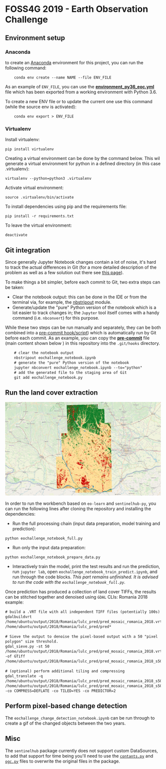 # FOSS4G 2019 - Earth Observation Challenge 

## Environment setup 

### Anaconda
to create an [Anaconda](https://www.anaconda.com/) environment for this project, you can run the following command:

```shell script
    conda env create --name NAME --file ENV_FILE
```

As an example of `ENV_FILE`, you can use the **[environment_py36_eoc.yml](./environment_py36_eoc.yml)** file which has been exported from a working environment with Python 3.6.

To create a new ENV file  or to update the current one use this command (while the source env is activated):

```shell script
    conda env export > ENV_FILE     
```

### Virtualenv

Install virtualenv:
```shell script
pip install virtualenv
```
Creating a virtual environment can be done by the command below. 
This wil generate a virtual environment for python in a defined directory (in this case .virtualenv): 
```shell script
virtualenv --python=python3 .virtualenv
```

Activate virtual environment:
```shell script
source .virtualenv/bin/activate
```

To install dependencies using pip and the requirements file:
```shell script
pip install -r requirements.txt
```

To leave the virtual environment:
```shell script
deactivate
```

## Git integration
Since generally Jupyter Notebook changes contain a lot of noise, it's hard to track the actual differences in Git (for a more detailed description of the problem as well as a few solution out there see [this page](https://nextjournal.com/schmudde/how-to-version-control-jupyter)).

To make things a bit simpler, before each commit to Git, two extra steps can be taken:
* Clear the notebook output: this can be done in the IDE or from the terminal via, for example, the [nbstripout](https://github.com/kynan/nbstripout) module. 
* Generate/update the "pure" Python version of the notebook which is a lot easier to track changes in; the `Jupyter` tool itself comes with a handy command (i.e. `nbconvert`) for this purpose.

While these two steps can be run manually and separately, they can be both combined into a [pre-commit hook/script](https://githooks.com/)) which is automatically run by Git before each commit.
As an example, you can copy the **[pre-commit](./pre-commit)** file (main content shown below ) in this repository into the `.git/hooks` directory.

```shell script
    # clear the notebook output
    nbstripout eochallenge_notebook.ipynb
    # generate the "pure" Python version of the notebook
    jupyter nbconvert eochallenge_notebook.ipynb --to="python"
    # add the generated file to the staging area of Git
    git add eochallenge_notebook.py
```

## Run the land cover extraction

![Current Basemap, Yuck!](lc_outputs/romania_mosaic_2016.png)

In order to run the workbench based on `eo-learn` and `sentinelhub-py`, you can run the following lines 
after cloning the repository and installing the dependencies:

- Run the full processing chain (input data preparation, model training and prediction):
```shell script
python eochallenge_notebook_full.py
```

- Run only the input data preparation:
```shell script
python eochallenge_notebook_prepare_data.py
```

- Interactively train the model, print the test results and run the prediction, run `jupyter lab`, 
open `eochallenge_notebook_train_predict.ipynb`, and run through the code blocks. 
_This part remains unfinished. It is advised to run the code with the `eochallenge_notebook_full.py`._

Once prediction has produced a collection of land cover TIFFs, the results can be stitched together and denoised using `GDAL` CLIs:
Romania 2018 example:
```shell script
# build a .VRT file with all independent TIFF files (potentially 100s)
gdalbuildvrt /home/ubuntu/output/2018/Romania/lulc_pred/pred_mosaic_romania_2018.vrt /home/ubuntu/output/2018/Romania/lulc_pred/pred*

# Sieve the output to denoise the pixel-based output with a 50 "pixel polygon" size threshold.
gdal_sieve.py -st 50 /home/ubuntu/output/2018/Romania/lulc_pred/pred_mosaic_romania_2018.vrt -of GTiff /home/ubuntu/output/2018/Romania/lulc_pred/pred_mosaic_romania_2018_s50.tif

# (optional) perform additional tiling and compressing
gdal_translate -q /home/ubuntu/output/2018/Romania/lulc_pred/pred_mosaic_romania_2018_s50.tif /home/ubuntu/output/2018/Romania/lulc_pred/pred_mosaic_romania_2018_s50_compress.tif -co COMPRESS=DEFLATE -co TILED=YES -co PREDICTOR=2
```

## Perform pixel-based change detection

The `eochallenge_change_detection_notebook.ipynb` can be run through to create a gif of the changed objects between the two years.

## Misc

The `sentinelhub` package currently does not support custom DataSources, to add that support for time being you'll need to use the [`contants.py`](./constants.py) and [`ogc.py`](./ogc.py) files to overwrite the original files in the package.